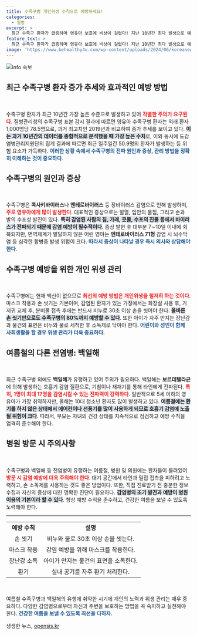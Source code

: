 ```yaml
---
title: 수족구병 개인위생 수칙으로 예방하세요!
categories:
  - 질병
excerpt: >
  최근 수족구 환자가 급증하며 영유아 보호에 비상이 걸렸다! 지난 10년간 최다 발생으로 예방수칙 철저히 지켜야. 뇌수막염 등 합병증 위험도 높아져, 개별 위생이 생명을 지킬 열쇠다!
feature_text: >
  최근 수족구 환자가 급증하며 영유아 보호에 비상이 걸렸다! 지난 10년간 최다 발생으로 예방수칙 철저히 지켜야. 뇌수막염 등 합병증 위험도 높아져, 개별 위생이 생명을 지킬 열쇠다!
image: 'https://www.behealthy4u.com/wp-content/uploads/2024/06/koreanews.jpg'
---
```


<p><img src="https://www.behealthy4u.com/wp-content/uploads/2024/06/koreanews.jpg" alt="info 속보" /></p>

<h2 data-ke-size="size26">최근 수족구병 환자 증가 추세와 효과적인 예방 방법</h2>

<p data-ke-size="size16">&nbsp;</p>

<p>수족구병 환자가 최근 10년간 가장 높은 수준으로 발생하고 있어 <b><span style="color: #ee2323;">각별한 주의가 요구된다</span></b>. 질병관리청의 수족구병 표본 감시 결과에 따르면 영유아 수족구병 환자는 외래 환자 1,000명당 78.5명으로, 과거 최고치인 2019년과 비교하여 증가 추세를 보이고 있다. <b><span style="background-color: #21538527;">이는 과거 10년간의 데이터를 종합적으로 분석했을 때 가장 높은 수치</span></b>로, 이와 동시에 도감염병관리지원단의 집계 결과에 따르면 최근 일주일간 50.9명의 환자가 발생하는 등 위험 요소가 가득하다. <b><span style="color: #1a5490;">이러한 상황 속에서 수족구병의 전파 원인과 증상, 관리 방법을 정확히 이해하는 것이 중요하다</span></b>.</p>

<h2 data-ke-size="size26">수족구병의 원인과 증상</h2>

<p data-ke-size="size16">&nbsp;</p>

<p>수족구병은 <b>콕사키바이러스</b>나 <b>엔테로바이러스</b> 등 장바이러스 감염으로 인해 발생하며, <b><span style="color: #ee2323;">주로 영유아에게 많이 발생한다</span></b>. 대표적인 증상으로는 발열, 입안의 물집, 그리고 손과 발의 수포성 발진이 있다. <b><span style="background-color: #21538527;">특히 감염된 사람의 침, 가래, 콧물, 수포의 진물 등에서 바이러스가 전파되기 때문에 감염 예방이 필수적이다</span></b>. 증상 발현 후 대부분 7∼10일 이내에 회복되지만, 면역체계가 발달하지 않은 어린 영아는 <b>엔테로바이러스 71형</b> 감염 시 뇌수막염 등 심각한 합병증 발생 위험이 크다. <b><span style="color: #1a5490;">따라서 증상이 나타날 경우 즉시 의사와 상담해야 한다</span></b>.</p>

<h2 data-ke-size="size26">수족구병 예방을 위한 개인 위생 관리</h2>

<p data-ke-size="size16">&nbsp;</p>

<p>수족구병에는 현재 백신이 없으므로 <b><span style="color: #ee2323;">최선의 예방 방법은 개인위생을 철저히 하는 것이다</span></b>. 마스크 착용과 손 씻기는 기본이며, 감염된 환자가 있는 가정에서는 화장실 사용 후, 기저귀 교체 후, 분비물 접촉 후에는 반드시 비누로 30초 이상 손을 씻어야 한다. <b><span style="background-color: #21538527;">올바른 손 씻기만으로도 수족구병의 80%까지 예방할 수 있다</span></b>. 또한 아이가 자주 만지는 장난감과 물건의 표면은 비누와 물로 세척한 후 소독제로 닦아야 한다. <b><span style="color: #1a5490;">어린이와 성인이 함께 사회생활을 할 경우 위생 관리가 더욱 중요하다</span></b>.</p>

<h2 data-ke-size="size26">여름철의 다른 전염병: 백일해</h2>

<p data-ke-size="size16">&nbsp;</p>

<p>최근 수족구병 외에도 <b>백일해</b>가 유행하고 있어 주의가 필요하다. 백일해는 <b>보르데텔라균</b>에 의해 발생하는 호흡기 감염 질환으로, 기침이나 재채기를 통해 타인에게 전파된다. <b><span style="color: #ee2323;">특히, 1명이 최대 17명을 감염시킬 수 있는 전파력이 강력하다</span></b>. 일반적으로 5세 이하의 영유아가 가장 취약하지만, 올해는 10대 청소년 환자도 많이 발생하고 있다. <b><span style="background-color: #21538527;">여름철에는 환기를 하지 않은 상태에서 에어컨이나 선풍기를 많이 사용하게 되므로 호흡기 감염에 노출될 위험이 크다</span></b>. 따라서, 부모는 자녀의 건강 상태를 지속적으로 점검하고 예방 수칙을 엄격히 준수해야 한다.</p>

<h2 data-ke-size="size26">병원 방문 시 주의사항</h2>

<p data-ke-size="size16">&nbsp;</p>

<p>수족구병과 백일해 등 전염병이 유행하는 여름철, 병원 및 의원에는 환자들이 몰려있어 <b><span style="color: #ee2323;">방문 시 감염 예방에 더욱 주의해야 한다</span></b>. 대기 공간에서 타인과 밀접 접촉을 피하려고 노력하고, 손 소독제를 사용하는 것도 좋은 방법이다. 또한, 직접 진료받기 전 충분한 정보 수집과 자신의 증상에 대한 명확한 진단이 필요하다. <b><span style="background-color: #21538527;">감염병의 조기 발견과 예방이 병원 이용의 기본이라 할 수 있다</span></b>. 항상 예방 수칙을 준수하고, 건강한 여름을 보낼 수 있도록 노력해야 한다.</p>

<hr>

<table style="width: 100%;">
    <tr>
        <td style="text-align: center; height: 17px;"><b>예방 수칙</b></td>
        <td style="text-align: center; height: 17px;"><b>설명</b></td>
    </tr>
    <tr>
        <td style="text-align: center; height: 17px;">손 씻기</td>
        <td style="text-align: center; height: 17px;">비누와 물로 30초 이상 손을 씻는다.</td>
    </tr>
    <tr>
        <td style="text-align: center; height: 17px;">마스크 착용</td>
        <td style="text-align: center; height: 17px;">감염 예방을 위해 마스크를 착용한다.</td>
    </tr>
    <tr>
        <td style="text-align: center; height: 17px;">장난감 소독</td>
        <td style="text-align: center; height: 17px;">아이가 만지는 물건의 표면을 소독한다.</td>
    </tr>
    <tr>
        <td style="text-align: center; height: 17px;">환기</td>
        <td style="text-align: center; height: 17px;">실내 공기를 자주 환기 처리한다.</td>
    </tr>
</table> 

<p data-ke-size="size16">&nbsp;</p>

<p>여름철 수족구병과 백일해의 유행에 취약한 시기에 개인의 노력과 위생 관리는 매우 중요하다. 다양한 감염병으로부터 자신과 주변을 보호하는 방법을 꼭 숙지하고 실천해야 한다. <b><span style="color: #1a5490;">건강한 여름을 보낼 수 있도록 최선을 다하자</span></b>.</p>
생생한 뉴스, <a href="https://opensis.kr" rel="dofollow">opensis.kr</a>


